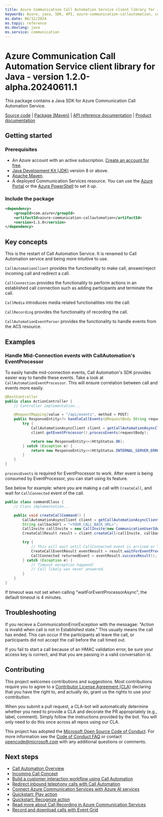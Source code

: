 ```yaml
---
title: Azure Communication Call Automation Service client library for Java
keywords: Azure, java, SDK, API, azure-communication-callautomation, communication
ms.date: 06/12/2024
ms.topic: reference
ms.devlang: java
ms.service: communication
---
```

# Azure Communication Call Automation Service client library for Java - version 1.2.0-alpha.20240611.1 


This package contains a Java SDK for Azure Communication Call Automation Service.

[Source code][source] | [Package (Maven)][package] | [API reference documentation][api_documentation]
| [Product documentation][product_docs]

## Getting started

### Prerequisites

- An Azure account with an active subscription. [Create an account for free](https://azure.microsoft.com/free/?WT.mc_id=A261C142F).
- [Java Development Kit (JDK)](/java/azure/jdk/?view=azure-java-stable) version 8 or above.
- [Apache Maven](https://maven.apache.org/download.cgi).
- A deployed Communication Services resource. You can use the [Azure Portal](/azure/communication-services/quickstarts/create-communication-resource?tabs=windows&pivots=platform-azp) or the [Azure PowerShell](/powershell/module/az.communication/new-azcommunicationservice) to set it up.

### Include the package

[//]: # ({x-version-update-start;com.azure:azure-communication-callautomation;current})
```xml
<dependency>
    <groupId>com.azure</groupId>
    <artifactId>azure-communication-callautomation</artifactId>
    <version>1.1.0</version>
</dependency>
```
[//]: # ({x-version-update-end})

## Key concepts
This is the restart of Call Automation Service. It is renamed to Call Automation service and being more intuitive to use.

`CallAutomationClient` provides the functionality to make call, answer/reject incoming call and redirect a call.

`CallConnection` provides the functionality to perform actions in an established call connection such as adding participants and terminate the call.

`CallMedia` introduces media related functionalities into the call.

`CallRecording` provides the functionality of recording the call.

`CallAutomationEventParser` provides the functionality to handle events from the ACS resource.

## Examples

### Handle Mid-Connection events with CallAutomation's EventProcessor
To easily handle mid-connection events, Call Automation's SDK provides easier way to handle these events.
Take a look at `CallAutomationEventProcessor`. This will ensure correlation between call and events more easily.
```Java
@RestController
public class ActionController {
    // Controller implementation...

    @RequestMapping(value = "/api/events", method = POST)
    public ResponseEntity<?> handleCallEvents(@RequestBody String requestBody) {
        try {
            CallAutomationAsyncClient client = getCallAutomationAsyncClient();
            client.getEventProcessor().processEvents(requestBody);

            return new ResponseEntity<>(HttpStatus.OK);
        } catch (Exception e) {
            return new ResponseEntity<>(HttpStatus.INTERNAL_SERVER_ERROR);
        }
    }
}
```
`processEvents` is required for EventProcessor to work.
After event is being consumed by EventProcessor, you can start using its feature.

See below for example: where you are making a call with `CreateCall`, and wait for `CallConnected` event of the call.

```Java
public class commandClass {
    // Class implementation...

    public void createCallCommand() {
        CallAutomationAsyncClient client = getCallAutomationAsyncClient(); // Should be the same instance as the one used in the example above.
        String callbackUrl = "<YOUR_CALL_BACK_URL>";
        CallInvite callInvite = new CallInvite(new CommunicationUserIdentifier("<TARGET_USER_ID>"));
        CreateCallResult result = client.createCall(callInvite, callbackUrl).block();

        try {
            // This will wait until CallConnected event is arrived or Timesout!
            CreateCallEventResult eventResult = result.waitForEventProcessorAsync(Duration.ofSeconds(30)).block();
            CallConnected returnedEvent = eventResult.successResult();
        } catch (Exception e) {
            // Timeout exception happend!
            // Call likely was never answered.
        }
    }
}
```
If timeout was not set when calling "waitForEventProcessorAsync", the default timeout is 4 minutes.

## Troubleshooting

If you recieve a CommunicationErrorException with the messagae: "Action is invalid when call is not in Established state." This usually means the call has ended. This can occur if the participants all leave
the call, or participants did not accept the call before the call timed out.

If you fail to start a call because of an HMAC validation error, be sure your access key is correct, and
that you are passing in a valid conversation id.

## Contributing

This project welcomes contributions and suggestions. Most contributions require you to agree to a [Contributor License Agreement (CLA)][cla] declaring that you have the right to, and actually do, grant us the rights to use your contribution.

When you submit a pull request, a CLA-bot will automatically determine whether you need to provide a CLA and decorate the PR appropriately (e.g., label, comment). Simply follow the instructions provided by the bot. You will only need to do this once across all repos using our CLA.

This project has adopted the [Microsoft Open Source Code of Conduct][coc]. For more information see the [Code of Conduct FAQ][coc_faq] or contact [opencode@microsoft.com][coc_contact] with any additional questions or comments.

## Next steps

- [Call Automation Overview][overview]
- [Incoming Call Concept][incomingcall]
- [Build a customer interaction workflow using Call Automation][build1]
- [Redirect inbound telephony calls with Call Automation][build2]
- [Connect Azure Communication Services with Azure AI services][cognitive_integration]
- [Quickstart: Play action][build3]
- [Quickstart: Recognize action][build4]
- [Read more about Call Recording in Azure Communication Services][recording1]
- [Record and download calls with Event Grid][recording2]

<!-- LINKS -->
[cla]: https://cla.microsoft.com
[coc]: https://opensource.microsoft.com/codeofconduct/
[coc_faq]: https://opensource.microsoft.com/codeofconduct/faq/
[coc_contact]: mailto:opencode@microsoft.com
[product_docs]: /azure/communication-services/
[package]: https://dev.azure.com/azure-sdk/public/_artifacts/feed/azure-sdk-for-java-communication-interaction
[api_documentation]: https://aka.ms/java-docs
[source]: https://github.com/Azure/azure-sdk-for-java/tree/main/sdk/communication/azure-communication-callautomation/src
[overview]: https://learn.microsoft.com/azure/communication-services/concepts/voice-video-calling/call-automation
[incomingcall]: https://learn.microsoft.com/azure/communication-services/concepts/voice-video-calling/incoming-call-notification
[build1]: https://learn.microsoft.com/azure/communication-services/quickstarts/voice-video-calling/callflows-for-customer-interactions?pivots=programming-language-java
[build2]: https://learn.microsoft.com/azure/communication-services/how-tos/call-automation-sdk/redirect-inbound-telephony-calls?pivots=programming-language-java
[build3]: https://learn.microsoft.com/azure/communication-services/quickstarts/voice-video-calling/play-action?pivots=programming-language-java
[build4]: https://learn.microsoft.com/azure/communication-services/quickstarts/voice-video-calling/recognize-action?pivots=programming-language-java
[recording1]: https://learn.microsoft.com/azure/communication-services/concepts/voice-video-calling/call-recording
[recording2]: https://learn.microsoft.com/azure/communication-services/quickstarts/voice-video-calling/get-started-call-recording?pivots=programming-language-java
[cognitive_integration]: https://learn.microsoft.com/azure/communication-services/concepts/call-automation/azure-communication-services-azure-cognitive-services-integration
